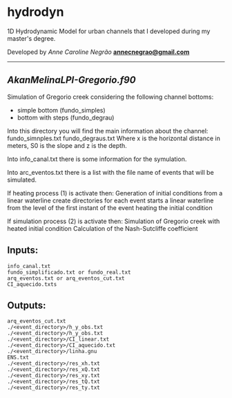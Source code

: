 # hydrodyn
1D Hydrodynamic Model for urban channels that I developed during my master's degree.

Developed by _Anne Caroline Negrão_
**annecnegrao@gmail.com**

--------

## _AkanMelinaLPI-Gregorio.f90_

Simulation of Gregorio creek considering the following channel bottoms:
- simple bottom (fundo_simples)
- bottom with steps (fundo_degrau)

Into this directory you will find the main information about the channel:
fundo_simnples.txt
fundo_degraus.txt 
Where x is the horizontal distance in meters, S0 is the slope and
z is the depth.

Into info_canal.txt there is some information for the symulation.

Into arc_eventos.txt there is a list with the file name of events that
will be simulated.

If heating process (1) is activate then:
    Generation of initial conditions from a linear waterline
        create directories for each event
        starts a linear waterline from the level of the first instant of the event
        heating the initial condition

If simulation process (2) is activate then:
    Simulation of Gregorio creek with heated initial condition
    Calculation of the Nash-Sutcliffe coefficient

## Inputs:
    info_canal.txt
    fundo_simplificado.txt or fundo_real.txt
    arq_eventos.txt or arq_eventos_cut.txt
    CI_aquecido.txts

## Outputs:
    arq_eventos_cut.txt
    ./<event_directory>/h_y_obs.txt
    ./<event_directory>/h_y_obs.txt
    ./<event_directory>/CI_linear.txt
    ./<event_directory>/CI_aquecido.txt
    ./<event_directory>/linha.gnu
    ENS.txt
    ./<event_directory>/res_xh.txt
    ./<event_directory>/res_xQ.txt
    ./<event_directory>/res_xy.txt
    ./<event_directory>/res_tQ.txt
    ./<event_directory>/res_ty.txt


    